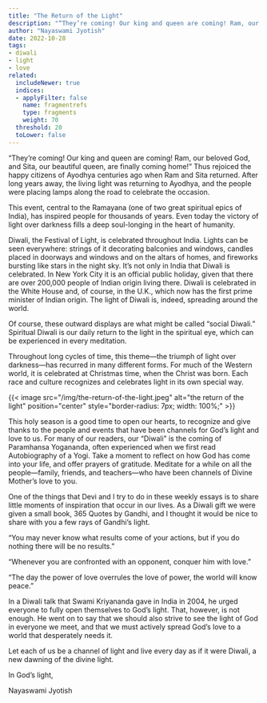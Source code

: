 ```yaml
---
title: "The Return of the Light"
description: "“They’re coming! Our king and queen are coming! Ram, our beloved God, and Sita, our beautiful queen, are finally coming home!” Thus rejoiced the happy citizens of Ayodhya centuries ago when Ram and Sita returned. After long years away, the living light was returning to Ayodhya, and the people were placing lamps along the road to celebrate the occasion."
author: "Nayaswami Jyotish"
date: 2022-10-28
tags:
- diwali
- light
- love
related:
  includeNewer: true
  indices:
  - applyFilter: false
    name: fragmentrefs
    type: fragments
    weight: 70
  threshold: 20
  toLower: false
---
```


“They’re coming! Our king and queen are coming! Ram, our beloved God, and Sita, our beautiful queen, are finally coming home!” Thus rejoiced the happy citizens of Ayodhya centuries ago when Ram and Sita returned. After long years away, the living light was returning to Ayodhya, and the people were placing lamps along the road to celebrate the occasion.

This event, central to the Ramayana (one of two great spiritual epics of India), has inspired people for thousands of years. Even today the victory of light over darkness fills a deep soul-longing in the heart of humanity.

Diwali, the Festival of Light, is celebrated throughout India. Lights can be seen everywhere: strings of it decorating balconies and windows, candles placed in doorways and windows and on the altars of homes, and fireworks bursting like stars in the night sky. It’s not only in India that Diwali is celebrated. In New York City it is an official public holiday, given that there are over 200,000 people of Indian origin living there. Diwali is celebrated in the White House and, of course, in the U.K., which now has the first prime minister of Indian origin. The light of Diwali is, indeed, spreading around the world.

Of course, these outward displays are what might be called “social Diwali.” Spiritual Diwali is our daily return to the light in the spiritual eye, which can be experienced in every meditation.

Throughout long cycles of time, this theme—the triumph of light over darkness—has recurred in many different forms. For much of the Western world, it is celebrated at Christmas time, when the Christ was born. Each race and culture recognizes and celebrates light in its own special way.

{{< image src="/img/the-return-of-the-light.jpeg" alt="the return of the light" position="center" style="border-radius: 7px; width: 100%;" >}}

This holy season is a good time to open our hearts, to recognize and give thanks to the people and events that have been channels for God’s light and love to us. For many of our readers, our “Diwali” is the coming of Paramhansa Yogananda, often experienced when we first read Autobiography of a Yogi. Take a moment to reflect on how God has come into your life, and offer prayers of gratitude. Meditate for a while on all the people—family, friends, and teachers—who have been channels of Divine Mother’s love to you.

One of the things that Devi and I try to do in these weekly essays is to share little moments of inspiration that occur in our lives. As a Diwali gift we were given a small book, 365 Quotes by Gandhi, and I thought it would be nice to share with you a few rays of Gandhi’s light.

“You may never know what results come of your actions, but if you do nothing there will be no results.”

“Whenever you are confronted with an opponent, conquer him with love.”

“The day the power of love overrules the love of power, the world will know peace.”

In a Diwali talk that Swami Kriyananda gave in India in 2004, he urged everyone to fully open themselves to God’s light. That, however, is not enough. He went on to say that we should also strive to see the light of God in everyone we meet, and that we must actively spread God’s love to a world that desperately needs it.

Let each of us be a channel of light and live every day as if it were Diwali, a new dawning of the divine light.

In God’s light,

Nayaswami Jyotish
